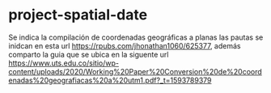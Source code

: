 # project-spatial-date
Se indica la compilación de coordenadas geográficas a planas las pautas se inidcan en esta url https://rpubs.com/jhonathan1060/625377, además comparto la guia que se ubica en la siguente url https://www.uts.edu.co/sitio/wp-content/uploads/2020/Working%20Paper%20Conversion%20de%20coordenadas%20geografiacas%20a%20utm1.pdf?_t=1593789379


